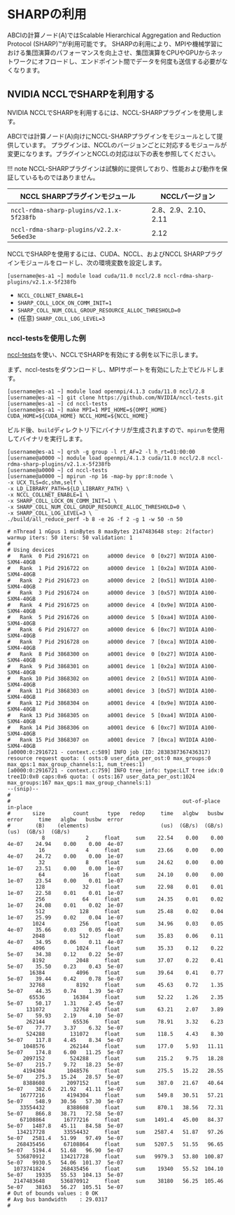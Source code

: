 
# SHARPの利用

ABCIの計算ノード(A)ではScalable Hierarchical Aggregation and Reduction Protocol (SHARP)&trade;が利用可能です。
SHARPの利用により、MPIや機械学習における集団演算のパフォーマンスを向上させ、集団演算をCPUやGPUからネットワークにオフロードし、エンドポイント間でデータを何度も送信する必要がなくなります。


## NVIDIA NCCLでSHARPを利用する

NVIDIA NCCLでSHARPを利用するには、NCCL-SHARPプラグインを使用します。

ABCIでは計算ノード(A)向けにNCCL-SHARPプラグインをモジュールとして提供しています。
プラグインは、NCCLのバージョンごとに対応するモジュールが変更になります。プラグインとNCCLの対応は以下の表を参照してください。

!!! note
    NCCL-SHARPプラグインは試験的に提供しており、性能および動作を保証しているものではありません。

| NCCL SHARPプラグインモジュール           | NCCLバージョン       |
| ---------------------------------------- | -------------------- |
| `nccl-rdma-sharp-plugins/v2.1.x-5f238fb` | 2.8、2.9、2.10、2.11 |
| `nccl-rdma-sharp-plugins/v2.2.x-5e6ed3e` | 2.12                 |

NCCLでSHARPを使用するには、CUDA、NCCL、およびNCCL SHARPプラグインモジュールをロードし、次の環境変数を設定します。

```
[username@es-a1 ~] module load cuda/11.0 nccl/2.8 nccl-rdma-sharp-plugins/v2.1.x-5f238fb
```

* `NCCL_COLLNET_ENABLE=1`
* `SHARP_COLL_LOCK_ON_COMM_INIT=1`
* `SHARP_COLL_NUM_COLL_GROUP_RESOURCE_ALLOC_THRESHOLD=0`
* (任意) `SHARP_COLL_LOG_LEVEL=3`

### nccl-testsを使用した例

[nccl-tests](https://github.com/NVIDIA/nccl-tests)を使い、NCCLでSHARPを有効にする例を以下に示します。

まず、nccl-testsをダウンロードし、MPIサポートを有効にした上でビルドします。

```
[username@es-a1 ~] module load openmpi/4.1.3 cuda/11.0 nccl/2.8
[username@es-a1 ~] git clone https://github.com/NVIDIA/nccl-tests.git
[username@es-a1 ~] cd nccl-tests
[username@es-a1 ~] make MPI=1 MPI_HOME=${OMPI_HOME} CUDA_HOME=${CUDA_HOME} NCCL_HOME=${NCCL_HOME}
```

ビルド後、`build`ディレクトリ下にバイナリが生成されますので、`mpirun`を使用してバイナリを実行します。

```
[username@es-a1 ~] qrsh -g group -l rt_AF=2 -l h_rt=01:00:00
[username@a0000 ~] module load openmpi/4.1.3 cuda/11.0 nccl/2.8 nccl-rdma-sharp-plugins/v2.1.x-5f238fb
[username@a0000 ~] cd nccl-tests
[username@a0000 ~] mpirun -np 16 -map-by ppr:8:node \
-x UCX_TLS=dc,shm,self \
-x LD_LIBRARY_PATH=${LD_LIBRARY_PATH} \
-x NCCL_COLLNET_ENABLE=1 \
-x SHARP_COLL_LOCK_ON_COMM_INIT=1 \
-x SHARP_COLL_NUM_COLL_GROUP_RESOURCE_ALLOC_THRESHOLD=0 \
-x SHARP_COLL_LOG_LEVEL=3 \
./build/all_reduce_perf -b 8 -e 2G -f 2 -g 1 -w 50 -n 50

# nThread 1 nGpus 1 minBytes 8 maxBytes 2147483648 step: 2(factor) warmup iters: 50 iters: 50 validation: 1 
#
# Using devices
#   Rank  0 Pid 2916721 on      a0000 device  0 [0x27] NVIDIA A100-SXM4-40GB
#   Rank  1 Pid 2916722 on      a0000 device  1 [0x2a] NVIDIA A100-SXM4-40GB
#   Rank  2 Pid 2916723 on      a0000 device  2 [0x51] NVIDIA A100-SXM4-40GB
#   Rank  3 Pid 2916724 on      a0000 device  3 [0x57] NVIDIA A100-SXM4-40GB
#   Rank  4 Pid 2916725 on      a0000 device  4 [0x9e] NVIDIA A100-SXM4-40GB
#   Rank  5 Pid 2916726 on      a0000 device  5 [0xa4] NVIDIA A100-SXM4-40GB
#   Rank  6 Pid 2916727 on      a0000 device  6 [0xc7] NVIDIA A100-SXM4-40GB
#   Rank  7 Pid 2916728 on      a0000 device  7 [0xca] NVIDIA A100-SXM4-40GB
#   Rank  8 Pid 3868300 on      a0001 device  0 [0x27] NVIDIA A100-SXM4-40GB
#   Rank  9 Pid 3868301 on      a0001 device  1 [0x2a] NVIDIA A100-SXM4-40GB
#   Rank 10 Pid 3868302 on      a0001 device  2 [0x51] NVIDIA A100-SXM4-40GB
#   Rank 11 Pid 3868303 on      a0001 device  3 [0x57] NVIDIA A100-SXM4-40GB
#   Rank 12 Pid 3868304 on      a0001 device  4 [0x9e] NVIDIA A100-SXM4-40GB
#   Rank 13 Pid 3868305 on      a0001 device  5 [0xa4] NVIDIA A100-SXM4-40GB
#   Rank 14 Pid 3868306 on      a0001 device  6 [0xc7] NVIDIA A100-SXM4-40GB
#   Rank 15 Pid 3868307 on      a0001 device  7 [0xca] NVIDIA A100-SXM4-40GB
[a0000:0:2916721 - context.c:589] INFO job (ID: 2838387367436317) resource request quota: ( osts:0 user_data_per_ost:0 max_groups:0 max_qps:1 max_group_channels:1, num_trees:1)
[a0000:0:2916721 - context.c:759] INFO tree_info: type:LLT tree idx:0 treeID:0x0 caps:0x6 quota: ( osts:167 user_data_per_ost:1024 max_groups:167 max_qps:1 max_group_channels:1)
--(snip)--
#
#                                                       out-of-place                       in-place          
#       size         count      type   redop     time   algbw   busbw  error     time   algbw   busbw  error
#        (B)    (elements)                       (us)  (GB/s)  (GB/s)            (us)  (GB/s)  (GB/s)       
           8             2     float     sum    22.54    0.00    0.00  4e-07    24.94    0.00    0.00  4e-07
          16             4     float     sum    23.66    0.00    0.00  4e-07    24.72    0.00    0.00  1e-07
          32             8     float     sum    24.62    0.00    0.00  1e-07    23.51    0.00    0.00  1e-07
          64            16     float     sum    24.10    0.00    0.00  1e-07    23.54    0.00    0.01  1e-07
         128            32     float     sum    22.98    0.01    0.01  1e-07    22.58    0.01    0.01  1e-07
         256            64     float     sum    24.35    0.01    0.02  1e-07    24.08    0.01    0.02  1e-07
         512           128     float     sum    25.48    0.02    0.04  1e-07    25.99    0.02    0.04  1e-07
        1024           256     float     sum    34.96    0.03    0.05  4e-07    35.66    0.03    0.05  4e-07
        2048           512     float     sum    35.83    0.06    0.11  4e-07    34.95    0.06    0.11  4e-07
        4096          1024     float     sum    35.33    0.12    0.22  5e-07    34.38    0.12    0.22  5e-07
        8192          2048     float     sum    37.07    0.22    0.41  5e-07    35.50    0.23    0.43  5e-07
       16384          4096     float     sum    39.64    0.41    0.77  5e-07    39.44    0.42    0.78  5e-07
       32768          8192     float     sum    45.63    0.72    1.35  5e-07    44.35    0.74    1.39  5e-07
       65536         16384     float     sum    52.22    1.26    2.35  5e-07    50.17    1.31    2.45  5e-07
      131072         32768     float     sum    63.21    2.07    3.89  5e-07    59.93    2.19    4.10  5e-07
      262144         65536     float     sum    78.91    3.32    6.23  5e-07    77.77    3.37    6.32  5e-07
      524288        131072     float     sum    118.5    4.43    8.30  5e-07    117.8    4.45    8.34  5e-07
     1048576        262144     float     sum    177.0    5.93   11.11  5e-07    174.8    6.00   11.25  5e-07
     2097152        524288     float     sum    215.2    9.75   18.28  5e-07    215.7    9.72   18.23  5e-07
     4194304       1048576     float     sum    275.5   15.22   28.55  5e-07    275.3   15.24   28.57  5e-07
     8388608       2097152     float     sum    387.0   21.67   40.64  5e-07    382.6   21.92   41.11  5e-07
    16777216       4194304     float     sum    549.8   30.51   57.21  5e-07    548.9   30.56   57.30  5e-07
    33554432       8388608     float     sum    870.1   38.56   72.31  5e-07    866.8   38.71   72.58  5e-07
    67108864      16777216     float     sum   1491.4   45.00   84.37  5e-07   1487.8   45.11   84.58  5e-07
   134217728      33554432     float     sum   2587.4   51.87   97.26  5e-07   2581.4   51.99   97.49  5e-07
   268435456      67108864     float     sum   5207.5   51.55   96.65  5e-07   5194.4   51.68   96.90  5e-07
   536870912     134217728     float     sum   9979.3   53.80  100.87  5e-07   9930.5   54.06  101.37  5e-07
  1073741824     268435456     float     sum    19340   55.52  104.10  5e-07    19335   55.53  104.13  5e-07
  2147483648     536870912     float     sum    38180   56.25  105.46  5e-07    38163   56.27  105.51  5e-07
# Out of bounds values : 0 OK
# Avg bus bandwidth    : 29.0317 
#
```
